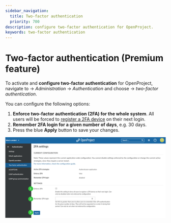 ```yaml
---
sidebar_navigation:
  title: Two-factor authentication
  priority: 700
description: configure two-factor authentication for OpenProject.
keywords: two-factor authentication
---
```

# Two-factor authentication (Premium feature)

To activate and **configure two-factor authentication** for OpenProject, navigate to -> *Administration* -> *Authentication* and choose -> *two-factor authentication*.

You can configure the following options:

1. **Enforce two-factor authentication (2FA) for the whole system**. All users will be forced to [register a 2FA device](../../../getting-started/my-account/#two-factor-authentication-premium-feature) on their next login.
2. **Remember 2FA login for a given number of days**, e.g. 30 days.
3. Press the blue **Apply** button to save your changes.

![Sys-admin-authentication-two-factor-authentication](Sys-admin-authentication-two-factor-authentication.png)